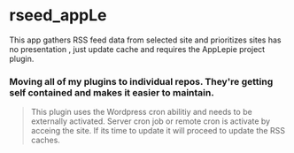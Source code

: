 # rseed_appLe
This app gathers RSS feed data from selected site and prioritizes sites has no presentation , just update cache and requires the AppLepie project plugin.

### Moving all of my plugins to individual repos. They're getting self contained and makes it easier to maintain.


> This plugin uses the Wordpress cron
> abilitiy and needs to be externally activated.
> Server cron job or remote cron is activate by acceing the site.
> If its time to update it will proceed to update the RSS caches.
